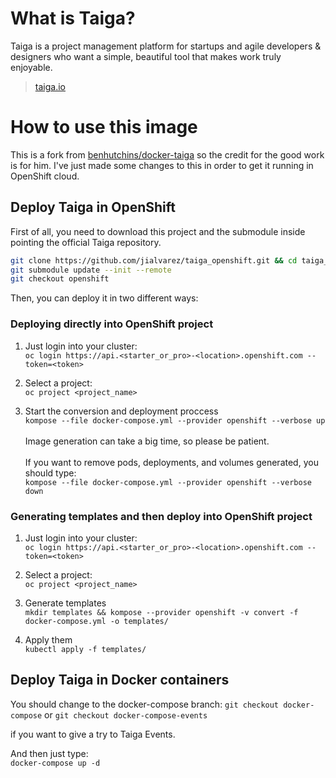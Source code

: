 # What is Taiga?

Taiga is a project management platform for startups and agile developers & designers who want a simple, beautiful tool that makes work truly enjoyable.

> [taiga.io](https://taiga.io)

# How to use this image

This is a fork from [benhutchins/docker-taiga](https://github.com/benhutchins/docker-taiga) so the credit for the good work is for him. I've just made some changes to this in order to get it running in OpenShift cloud.

## Deploy Taiga in OpenShift
First of all, you need to download this project and the submodule inside pointing the official Taiga repository.<br/>
```bash
git clone https://github.com/jialvarez/taiga_openshift.git && cd taiga_openshift/
git submodule update --init --remote
git checkout openshift
```
Then, you can deploy it in two different ways:

### Deploying directly into OpenShift project

1. Just login into your cluster:<br/>
```oc login https://api.<starter_or_pro>-<location>.openshift.com --token=<token>```

2. Select a project:<br/>
```oc project <project_name>```

3. Start the conversion and deployment proccess <br/>
```kompose --file docker-compose.yml --provider openshift --verbose up```<br/><br/>
Image generation can take a big time, so please be patient.
<br/><br/>
If you want to remove pods, deployments, and volumes generated, you should type:<br/>
```kompose --file docker-compose.yml --provider openshift --verbose down```

### Generating templates and then deploy into OpenShift project

1. Just login into your cluster:<br/>
```oc login https://api.<starter_or_pro>-<location>.openshift.com --token=<token>```

2. Select a project:<br/>
```oc project <project_name>```

3. Generate templates<br/>
```mkdir templates && kompose --provider openshift -v convert -f docker-compose.yml -o templates/```

4. Apply them<br/>
```kubectl apply -f templates/```

## Deploy Taiga in Docker containers
You should change to the docker-compose branch:
```git checkout docker-compose```
or
```git checkout docker-compose-events```

if you want to give a try to Taiga Events.

And then just type:<br/>
```docker-compose up -d```
